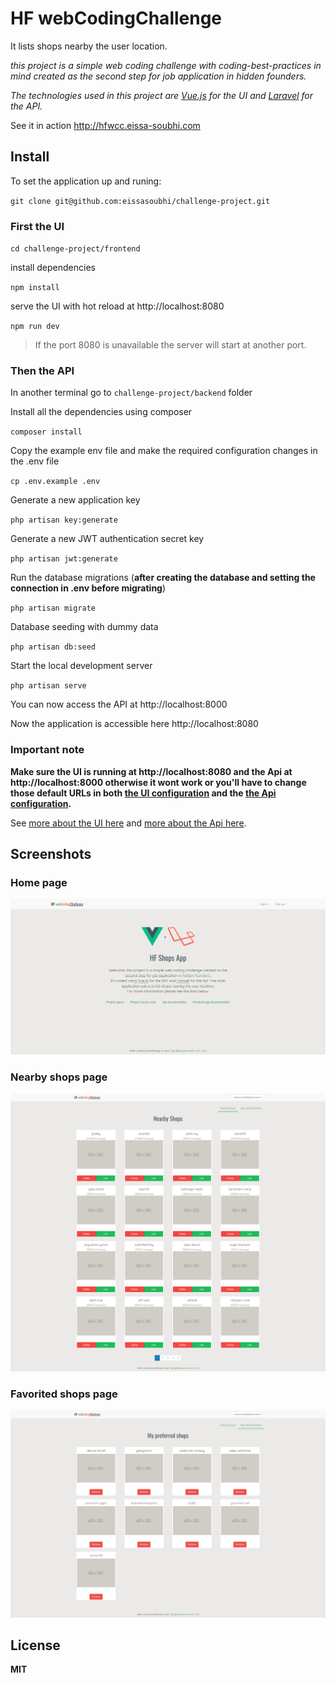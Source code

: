 # HF webCodingChallenge
It lists shops nearby the user location.

*this project is a simple web coding challenge with coding-best-practices in mind created as the second step for job application in hidden founders.*

*The technologies used in this project are [Vue.js](https://vuejs.org) for the UI and [Laravel](http://laravel.com) for the API.*

See it in action http://hfwcc.eissa-soubhi.com

## Install
To set the application up and runing:

`git clone git@github.com:eissasoubhi/challenge-project.git`
### First the UI 
`cd challenge-project/frontend`

install dependencies

`npm install`

serve the UI with hot reload at http://localhost:8080

`npm run dev`
> If the port 8080 is unavailable the server will start at another port.


### Then the API
In another terminal go to `challenge-project/backend` folder


Install all the dependencies using composer

`composer install`

Copy the example env file and make the required configuration changes in the .env file

`cp .env.example .env`

Generate a new application key

`php artisan key:generate`

Generate a new JWT authentication secret key

`php artisan jwt:generate`

Run the database migrations (**after creating the database and setting the connection in .env before migrating**)

`php artisan migrate`

Database seeding with dummy data

`php artisan db:seed`

Start the local development server

`php artisan serve`

You can now access the API at http://localhost:8000


Now the application is accessible here http://localhost:8080

### Important note
**Make sure the UI is running at http://localhost:8080 and the Api at http://localhost:8000 otherwise it wont work or you'll have to change those default URLs in both [the UI configuration](https://github.com/eissasoubhi/challenge-project/tree/master/frontend#configuration "the UI configuration") and the [the Api configuration](https://github.com/eissasoubhi/challenge-project/tree/master/backend#configuration "the Api configuration").**

See [more about the UI here](https://github.com/eissasoubhi/challenge-project/tree/master/frontend "more about the UI here") and [more about the Api here](https://github.com/eissasoubhi/challenge-project/tree/master/backend "more about the Api here").

## Screenshots
### Home page
![HF webCodingChallenge](https://raw.githubusercontent.com/eissasoubhi/challenge-project/master/home.png "HF webCodingChallenge Home page")

### Nearby shops page
![HF webCodingChallenge](https://raw.githubusercontent.com/eissasoubhi/challenge-project/master/nearby.png "HF webCodingChallenge Nearby shops page")

### Favorited shops page
![HF webCodingChallenge](https://raw.githubusercontent.com/eissasoubhi/challenge-project/master/favorited.png "HF webCodingChallenge Favorited shops page")

## License
**MIT**
